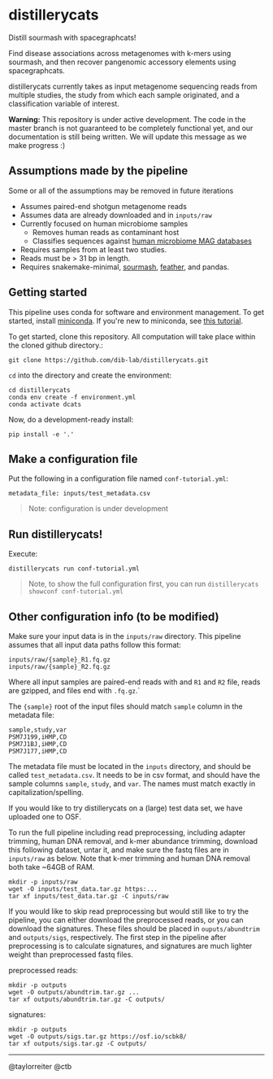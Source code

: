 # distillerycats
Distill sourmash with spacegraphcats!

Find disease associations across metagenomes with k-mers using sourmash, and then recover pangenomic accessory elements using spacegraphcats.

distillerycats currently takes as input metagenome sequencing reads from multiple studies, the study from which each sample originated, and a classification variable of interest.

**Warning:** This repository is under active development. 
The code in the master branch is not guaranteed to be completely functional yet, and our documentation is still being written.
We will update this message as we make progress :)

## Assumptions made by the pipeline

Some or all of the assumptions may be removed in future iterations

+ Assumes paired-end shotgun metagenome reads
+ Assumes data are already downloaded and in `inputs/raw`
+ Currently focused on human microbiome samples
  + Removes human reads as contaminant host
  + Classifies sequences against [human microbiome MAG databases](https://osf.io/hza89/)
+ Requires samples from at least two studies.
+ Reads must be > 31 bp in length.
+ Requires snakemake-minimal, [sourmash](http://sourmash.rtfd.io/), [feather](https://blog.rstudio.com/2016/03/29/feather/), and pandas.

## Getting started

This pipeline uses conda for software and environment management. To get started, install [miniconda](https://docs.conda.io/en/latest/miniconda.html). If you're new to miniconda, see [this tutorial](https://angus.readthedocs.io/en/2019/conda_tutorial.html). 

To get started, clone this repository. All computation will take place within the cloned github directory.:

```
git clone https://github.com/dib-lab/distillerycats.git
```

`cd` into the directory and create the environment:

```
cd distillerycats
conda env create -f environment.yml
conda activate dcats
```

Now, do a development-ready install:
```
pip install -e '.'
```

## Make a configuration file

Put the following in a configuration file named `conf-tutorial.yml`:

```
metadata_file: inputs/test_metadata.csv
```
> Note: configuration is under development

## Run distillerycats!

Execute:

```
distillerycats run conf-tutorial.yml
```
> Note, to show the full configuration first, you can run
> `distillerycats showconf conf-tutorial.yml`


## Other configuration info (to be modified)

Make sure your input data is in the `inputs/raw` directory. This pipeline assumes that all input data paths follow this format:

```
inputs/raw/{sample}_R1.fq.gz
inputs/raw/{sample}_R2.fq.gz
```

Where all input samples are paired-end reads with and `R1` and `R2` file, reads are gzipped, and files end with `.fq.gz`.` 

The `{sample}` root of the input files should match `sample` column in the metadata file:
```
sample,study,var
PSM7J199,iHMP,CD
PSM7J1BJ,iHMP,CD
PSM7J177,iHMP,CD
```

The metadata file must be located in the `inputs` directory, and should be called `test_metadata.csv`. It needs to be in csv format, and should have the sample columns `sample`, `study`, and `var`. The names must match exactly in capitalization/spelling. 

If you would like to try distillerycats on a (large) test data set, we have uploaded one to OSF. 

To run the full pipeline including read preprocessing, including adapter trimming, human DNA removal, and k-mer abundance trimming, download this following dataset, untar it, and make sure the fastq files are in `inputs/raw` as below. Note that k-mer trimming and human DNA removal both take ~64GB of RAM. 

```
mkdir -p inputs/raw
wget -O inputs/test_data.tar.gz https:...
tar xf inputs/test_data.tar.gz -C inputs/raw
```

If you would like to skip read preprocessing but would still like to try the pipeline, you can either download the preprocessed reads, or you can download the signatures. These files should be placed in `ouputs/abundtrim` and `outputs/sigs`, respectively. The first step in the pipeline after preprocessing is to calculate signatures, and signatures are much lighter weight than preprocessed fastq files. 

preprocessed reads:

```
mkdir -p outputs
wget -O outputs/abundtrim.tar.gz ...
tar xf outputs/abundtrim.tar.gz -C outputs/
```

signatures:

```
mkdir -p outputs
wget -O outputs/sigs.tar.gz https://osf.io/scbk8/
tar xf outputs/sigs.tar.gz -C outputs/
```

---

@taylorreiter
@ctb
